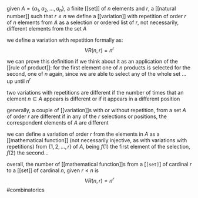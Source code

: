 given $A=\{a_1,a_2,\ldots , a_n\}$, a finite [[set]] of $n$ elements and $r$, a [[natural number]] such that $r\leq n$
we define a [[variation]] with repetition of order $r$ of $n$ elements from $A$ as a selection or ordered list of $r$, not necessarily, different elements from the set $A$

we define a variation with repetition formally as:
$$VR(n,r)=n^r$$

we can prove this definition if we think about it as an application of the [[rule of product]]:
for the first element one of $n$ products is selected
for the second, one of $n$ again, since we are able to select any of the whole set
...
up until $n^r$

two variations with repetitions are different if the number of times that an element $n\in A$ appears is different or if it appears in a different position

generally, a couple of [[variation]]s with or without repetition, from a set $A$ of order $r$ are different if in any of the $r$ selections or positions, the correspondent elements of $A$ are different


we can define a variation of order $r$ from the elements in $A$ as a [[mathematical function]] (not necessarily injective, as with variations with repetitions) from $\{1,2,\ldots,r\}$ of $A$, being $f(1)$ the first element of the selection, $f(2)$ the second...

overall, the number of [[mathematical function]]s from a [`[set]`] of cardinal $r$ to a [[set]] of cardinal $n$, given $r\leq n$ is $$VR(n,r)=n^r$$
#combinatorics